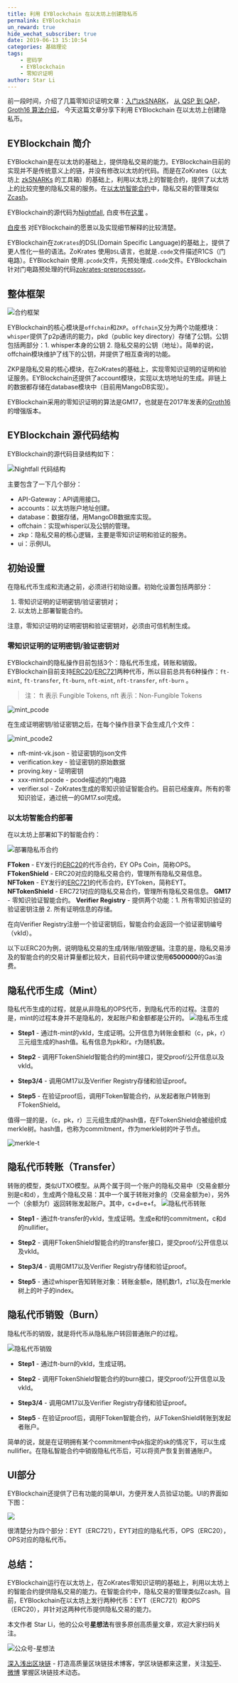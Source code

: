 ```yaml
---
title: 利用 EYBlockchain 在以太坊上创建隐私币
permalink: EYBlockchain
un_reward: true
hide_wechat_subscriber: true
date: 2019-06-13 15:10:54
categories: 基础理论
tags: 
    - 密码学
    - EYBlockchain
    - 零知识证明
author: Star Li
---
```



前一段时间，介绍了几篇零知识证明文章：[入门zkSNARK](https://learnblockchain.cn/2019/04/18/learn-zkSNARK/)， [从 QSP 到 QAP](https://learnblockchain.cn/2019/05/07/qsp-qap/)，[Groth16 算法介绍](https://learnblockchain.cn/2019/05/27/groth16/)， 今天这篇文章分享下利用 EYBlockchain 在以太坊上创建隐私币。

<!-- more -->

## EYBlockchain 简介

EYBlockchain是在以太坊的基础上，提供隐私交易的能力。EYBlockchain目前的实现并不是传统意义上的链，并没有修改以太坊的代码。而是在ZoKrates（以太坊上 [zkSNARKs](https://learnblockchain.cn/2019/04/18/learn-zkSNARK/) 的工具箱）的基础上，利用以太坊上的智能合约，提供了以太坊上的比较完整的隐私交易的服务。在[以太坊智能合约](https://learnblockchain.cn/2018/01/04/understanding-smart-contracts/)中，隐私交易的管理类似[Zcash](https://learnblockchain.cn/2019/05/23/anonymous-coin/)。

EYBlockchain的源代码为[Nightfall](https://github.com/EYBlockchain/nightfall), 白皮书在[这里](https://img.learnblockchain.cn/pdf/nightfall-v1.pdf) 。

[白皮书](https://img.learnblockchain.cn/pdf/nightfall-v1.pdf) 对EYBlockchain的愿景以及实现细节解释的比较清楚。

EYBlockchain在`ZoKrates`的DSL(Domain Specific Language)的基础上，提供了更人性化一些的语法。ZoKrates 使用`DSL`语言，也就是`.code`文件描述R1CS（门电路）。EYBlockchain 使用`.pcode`文件，先预处理成`.code`文件。EYBlockchain针对门电路预处理的代码[zokrates-preprocessor](https://github.com/EYBlockchain/zokrates-preprocessor)。

## 整体框架

![合约框架](https://img.learnblockchain.cn/2019/06/15604808029330.jpg)

EYBlockchain的核心模块是`offchain`和`ZKP`。`offchain`又分为两个功能模块：`whisper`提供了p2p通讯的能力，pkd（public key directory）存储了公钥。公钥包括两部分：1\. whisper本身的公钥 2\. 隐私交易的公钥（地址）。简单的说，offchain模块维护了线下的公钥，并提供了相互查询的功能。

ZKP是隐私交易的核心模块，在ZoKrates的基础上，实现零知识证明的证明和验证服务。EYBlockchain还提供了account模块，实现以太坊地址的生成。非链上的数据都存储在database模块中（目前用MangoDB实现）。

EYBlockchain采用的零知识证明的算法是GM17，也就是在2017年发表的[Groth16](https://learnblockchain.cn/2019/05/27/groth16/)的增强版本。


## EYBlockchain 源代码结构

EYBlockchain的源代码目录结构如下：

![Nightfall 代码结构](https://img.learnblockchain.cn/2019/06/code.jpg)

主要包含了一下几个部分：

* API-Gateway：API调用接口。
* accounts：以太坊账户地址创建。
* database：数据存储，用MangoDB数据库实现。
* offchain：实现whisper以及公钥的管理。
* zkp：隐私交易的核心逻辑，主要是零知识证明和验证的服务。
* ui：示例UI。

## 初始设置

在隐私代币生成和流通之前，必须进行初始设置。初始化设置包括两部分：

1. 零知识证明的证明密钥/验证密钥对；
2. 以太坊上部署智能合约。

注意，零知识证明的证明密钥和验证密钥对，必须由可信机制生成。

### 零知识证明的证明密钥/验证密钥对

EYBlockchain的隐私操作目前包括3个：隐私代币生成，转账和销毁。EYBlockchain目前支持[ERC20](https://learnblockchain.cn/2018/01/12/create_token/)/[ERC721](https://learnblockchain.cn/2018/03/23/token-erc721/)两种代币，所以目前总共有6种操作：`ft-mint`, `ft-transfer`, `ft-burn`, `nft-mint`, `nft-transfer`, `nft-burn` 。

> 注： ft 表示 Fungible Tokens,  nft 表示：Non-Fungible Tokens

![mint_pcode](https://img.learnblockchain.cn/2019/06/mint_pcode.jpg)

在生成证明密钥/验证密钥之后，在每个操作目录下会生成几个文件：

![mint_pcode2](https://img.learnblockchain.cn/2019/06/mint_pcode2.jpg)

* nft-mint-vk.json - 验证密钥的json文件
* verification.key - 验证密钥的原始数据
* proving.key - 证明密钥
* xxx-mint.pcode - pcode描述的门电路
* verifier.sol - ZoKrates生成的零知识验证智能合约。目前已经废弃。所有的零知识验证，通过统一的GM17.sol完成。

### 以太坊智能合约部署

在以太坊上部署如下的智能合约：

![部署隐私币合约](https://img.learnblockchain.cn/2019/06/0df7b9b3f163b79fb778dfd29bdfab45.jpg)


**FToken** - EY发行的[ERC20](https://learnblockchain.cn/2018/01/12/create_token/)的代币合约，EY OPs Coin，简称OPS。
**FTokenShield** - ERC20对应的隐私交易合约，管理所有隐私交易信息。
**NFToken** - EY发行的[ERC721](https://learnblockchain.cn/2018/03/23/token-erc721/)的代币合约，EYToken，简称EYT。
**NFTokenShield** - ERC721对应的隐私交易合约，管理所有隐私交易信息。
**GM17** - 零知识验证智能合约。
**Verifier Registry** - 提供两个功能：1\. 所有零知识验证的验证密钥注册 2\. 所有证明信息的存储。

在向Verifier Registry注册一个验证密钥后，智能合约会返回一个验证密钥编号（vkId）。

以下以ERC20为例，说明隐私交易的生成/转账/销毁逻辑。注意的是，隐私交易涉及的智能合约的交易计算量都比较大，目前代码中建议使用**6500000**的Gas油费。

## 隐私代币生成（Mint）

隐私代币生成的过程，就是从非隐私的OPS代币，到隐私代币的过程。注意的是，mint的过程本身并不是隐私的，发起账户和金额都是公开的。
![隐私币生成](https://img.learnblockchain.cn/2019/06/隐私币.jpg)

* **Step1** - 通过ft-mint的vkId，生成证明。公开信息为转账金额和（c，pk，r）三元组生成的hash值。私有信息为pk和r。r为随机数。

* **Step2** - 调用FTokenShield智能合约的mint接口，提交proof/公开信息以及vkId。

* **Step3/4** - 调用GM17以及Verifier Registry存储和验证proof。

* **Step5** - 在验证proof后，调用FToken智能合约，从发起者账户转账到FTokenShield。

值得一提的是，（c，pk，r）三元组生成的hash值，在FTokenShield会被组织成merkle树。hash值，也称为commitment，作为merkle树的叶子节点。

![merkle-t](https://img.learnblockchain.cn/2019/06/merkle-t.jpg)

## 隐私代币转账（Transfer）

转账的模型，类似UTXO模型。从两个属于同一个账户的隐私交易中（交易金额分别是c和d），生成两个隐私交易：其中一个属于转账对象的（交易金额为e），另外一个（余额为f）返回转账发起账户。其中，c+d=e+f。
![隐私代币转账](https://img.learnblockchain.cn/2019/06/ac149ea567701996b78a86bc1ca70cb0.jpg)

* **Step1** - 通过ft-transfer的vkId，生成证明。生成e和f的commitment，c和d的nullifier。

* **Step2** - 调用FTokenShield智能合约的transfer接口，提交proof/公开信息以及vkId。

* **Step3/4** - 调用GM17以及Verifier Registry存储和验证proof。

* **Step5** - 通过whisper告知转账对象：转账金额e，随机数r1，z1以及在merkle树上的叶子的index。

## 隐私代币销毁（Burn）

隐私代币的销毁，就是将代币从隐私账户转回普通账户的过程。

![隐私代币销毁](https://img.learnblockchain.cn/2019/06/burn.jpg)

* **Step1** - 通过ft-burn的vkId，生成证明。

* **Step2** - 调用FTokenShield智能合约的burn接口，提交proof/公开信息以及vkId。

* **Step3/4** - 调用GM17以及Verifier Registry存储和验证proof。

* **Step5** - 在验证proof后，调用FToken智能合约，从FTokenShield转账到发起者账户。

简单的说，就是在证明拥有某个commitment中pk指定的sk的情况下，可以生成nullifier。在隐私智能合约中销毁隐私代币后，可以将资产恢复到普通账户。

## UI部分

EYBlockchain还提供了已有功能的简单UI，方便开发人员验证功能。UI的界面如下图：

![](https://img.learnblockchain.cn/2019/06/15604814566958.jpg)

很清楚分为四个部分：EYT（ERC721），EYT对应的隐私代币，OPS（ERC20），OPS对应的隐私代币。

## 总结：

EYBlockchain运行在以太坊上，在ZoKrates零知识证明的基础上，利用以太坊上的智能合约提供隐私交易的能力。在智能合约中，隐私交易的管理类似Zcash。目前，EYBlockchain在以太坊上发行两种代币：EYT（ERC721）和OPS（ERC20），并针对这两种代币提供隐私交易的能力。

本文作者 Star Li，他的公众号**星想法**有很多原创高质量文章，欢迎大家扫码关注。

![公众号-星想法](https://img.learnblockchain.cn/2019/15572190575887.jpg!/scale/20%)


[深入浅出区块链](https://learnblockchain.cn/) - 打造高质量区块链技术博客，学区块链都来这里，关注[知乎](https://www.zhihu.com/people/xiong-li-bing/activities)、[微博](https://weibo.com/517623789) 掌握区块链技术动态。
